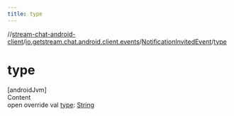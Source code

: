 ```yaml
---
title: type
---
```

//[stream-chat-android-client](../../../index.md)/[io.getstream.chat.android.client.events](../index.md)/[NotificationInvitedEvent](index.md)/[type](type.md)



# type  
[androidJvm]  
Content  
open override val [type](type.md): [String](https://kotlinlang.org/api/latest/jvm/stdlib/kotlin/-string/index.html)  



